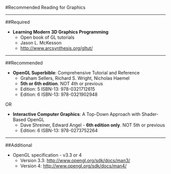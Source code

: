 #Recommended Reading for Graphics

---

##Required

- **Learning Modern 3D Graphics Programming**
    - Open book of GL tutorials
    - Jason L. McKesson
    - http://www.arcsynthesis.org/gltut/

---

##Recommended

- **OpenGL Superbible**: Comprehensive Tutorial and Reference
    - Graham Sellers, Richard S. Wright, Nicholas Haemel
    - **5th or 6th edition**. NOT 4th or previous
    - Edition: 5 ISBN-13: 978-0321712615
    - Edition: 6 ISBN-13: 978-0321902948

OR

- **Interactive Computer Graphics**: A Top-Down Approach with Shader-Based OpenGL
    - Dave Shreiner, Edward Angel - **6th edition only**. NOT 5th or previous
    - Edition: 6 ISBN-13: 978-0273752264

---

##Additional

- OpenGL specification - v3.3 or 4
    - Version 3.3: http://www.opengl.org/sdk/docs/man3/
    - Version 4: http://www.opengl.org/sdk/docs/man4/
